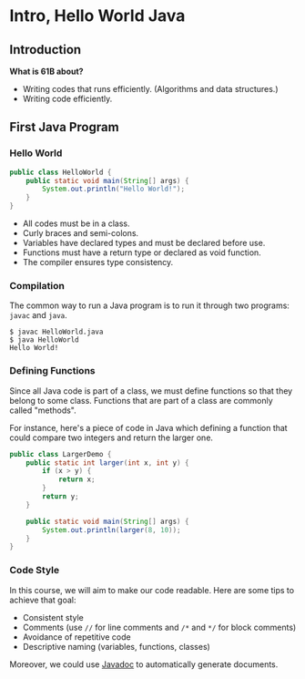 # Intro, Hello World Java

## Introduction

**What is 61B about?**

* Writing codes that runs efficiently. \(Algorithms and data structures.\)
* Writing code efficiently.

## First Java Program

### Hello World

```java
public class HelloWorld {
    public static void main(String[] args) {
        System.out.println("Hello World!");
    }
}
```

* All codes must be in a class.
* Curly braces and semi-colons.
* Variables have declared types and must be declared before use.
* Functions must have a return type or declared as void function.
* The compiler ensures type consistency.

### Compilation

The common way to run a Java program is to run it through two programs: `javac` and `java`.

```text
$ javac HelloWorld.java
$ java HelloWorld
Hello World!
```

### Defining Functions

Since all Java code is part of a class, we must define functions so that they belong to some class. Functions that are part of a class are commonly called "methods".

For instance, here's a piece of code in Java which defining a function that could compare two integers and return the larger one.

```java
public class LargerDemo {
    public static int larger(int x, int y) {
        if (x > y) {
            return x;
        }
        return y;
    }

    public static void main(String[] args) {
        System.out.println(larger(8, 10));
    }
}
```

### Code Style

In this course, we will aim to make our code readable. Here are some tips to achieve that goal:

* Consistent style
* Comments \(use `//` for line comments and  `/*` and `*/` for block comments\)
* Avoidance of repetitive code
* Descriptive naming \(variables, functions, classes\)

Moreover, we could use [Javadoc](https://en.wikipedia.org/wiki/Javadoc) to automatically generate documents.
